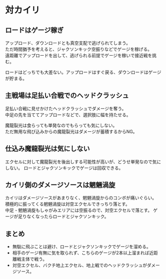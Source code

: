 # 対カイリ

## ロードはゲージ稼ぎ

アップロード、ダウンロードとも真空支配で逃げられてしまう。  
ただ時間猶予を考えると、ジャクソンキック空振りなどでゲージを稼げる。  
遠距離でアップロードを出して、逃げられる前提でゲージを稼いで接近戦を挑む。

ロードはどっちでも大差ない。アップロードはすぐ戻る、ダウンロードはゲージが貯まる。


## 主戦場は足払い合戦でのヘッドクラッシュ

足払い合戦に見せかけたヘッドクラッシュでダメージを奪う。  
中足の先を当ててアップロードなどで、選択肢に幅を持たせる。

魔龍裂光は食らっても単発なのでもらっても気にしない。  
ただ無用な飛び込みからの魔龍裂光はダメージが蓄積するからNG。


## 仕込み魔龍裂光は気にしない

エクセルに対して魔龍裂光を後出しする可能性が高いが、どうせ単発なので気にしない。
ロードとジャクソンキックでゲージは回収できる。


## カイリ側のダメージソースは魍魎渦旋

カイリはダメージソースがあまりなく、魍魎渦旋からのコンボが痛いぐらい。  
積極的に振ってくる魍魎渦旋は対空エクセルできっちり落とす。  
中足 - 魍魎渦旋もしゃがみエリアには空振るので、対空エクセルで落とす。
ゲージが足りなくなったらロードとジャクソンキック。


## まとめ

* 無駄に飛ぶことは避け、ロードとジャクソンキックでゲージを溜める。
* 相手のゲージ有無に気を取られず、こちらのゲージが2本以上溜まれば近距離戦主体で戦う。
* 対空エクセル、バクチ地上エクセル、地上戦でのヘッドクラッシュがダメージソース。
